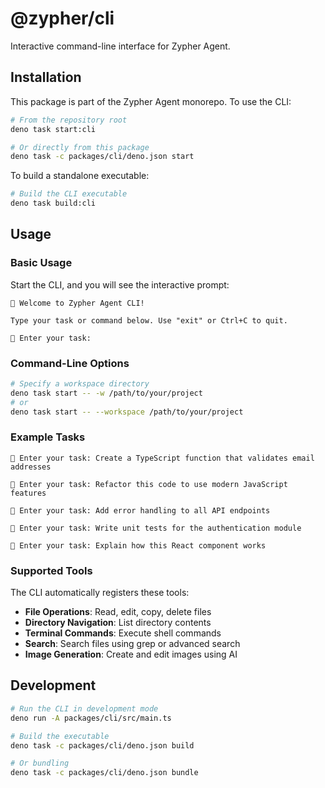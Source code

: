 # @zypher/cli

Interactive command-line interface for Zypher Agent.

## Installation

This package is part of the Zypher Agent monorepo. To use the CLI:

```bash
# From the repository root
deno task start:cli

# Or directly from this package
deno task -c packages/cli/deno.json start
```

To build a standalone executable:

```bash
# Build the CLI executable
deno task build:cli
```

## Usage

### Basic Usage

Start the CLI, and you will see the interactive prompt:

```
🤖 Welcome to Zypher Agent CLI!

Type your task or command below. Use "exit" or Ctrl+C to quit.

🔧 Enter your task:
```

### Command-Line Options

```bash
# Specify a workspace directory
deno task start -- -w /path/to/your/project
# or
deno task start -- --workspace /path/to/your/project
```

### Example Tasks

```
🔧 Enter your task: Create a TypeScript function that validates email addresses

🔧 Enter your task: Refactor this code to use modern JavaScript features

🔧 Enter your task: Add error handling to all API endpoints

🔧 Enter your task: Write unit tests for the authentication module

🔧 Enter your task: Explain how this React component works
```

### Supported Tools

The CLI automatically registers these tools:

- **File Operations**: Read, edit, copy, delete files
- **Directory Navigation**: List directory contents
- **Terminal Commands**: Execute shell commands
- **Search**: Search files using grep or advanced search
- **Image Generation**: Create and edit images using AI

## Development

```bash
# Run the CLI in development mode
deno run -A packages/cli/src/main.ts

# Build the executable
deno task -c packages/cli/deno.json build

# Or bundling
deno task -c packages/cli/deno.json bundle
```
